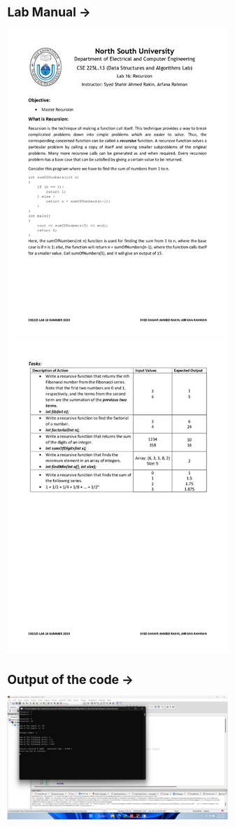 <h1><b>Lab Manual → </b></h1>
<img src="Lab Manual and Output/Lab Manual Class 16 CSE225.13 Summer 2023_page-0001.jpg">

<img src="Lab Manual and Output/Lab Manual Class 16 CSE225.13 Summer 2023_page-0002.jpg">

<h1><b>Output of the code →  </b></h1>
<img src="Lab Manual and Output/Output-12_Recursion.png"> 
